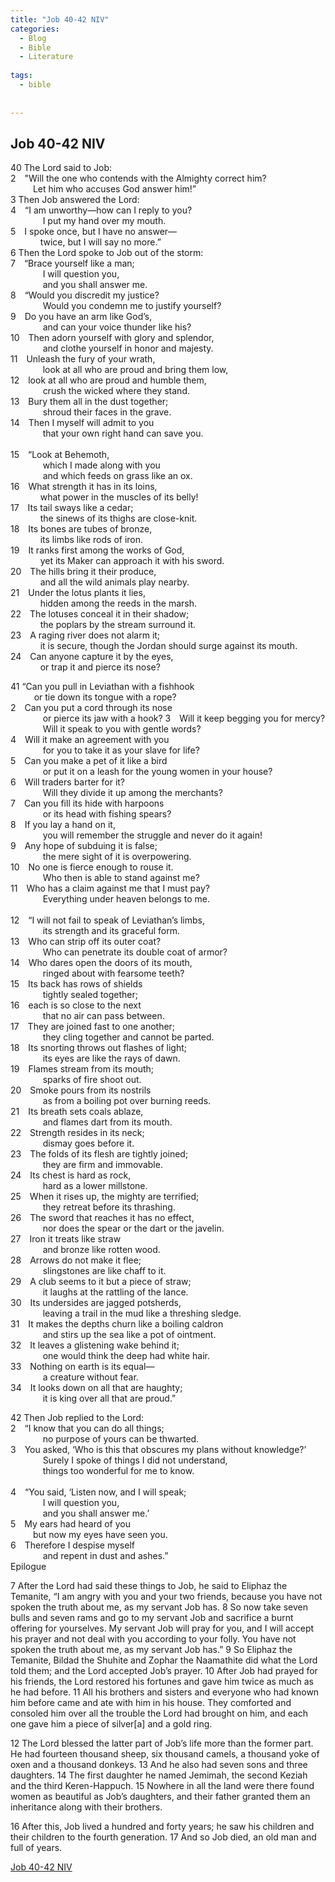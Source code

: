 ```yaml
---
title: "Job 40-42 NIV"
categories:
  - Blog
  - Bible
  - Literature
  
tags:
  - bible
 
  
---
```


## Job 40-42 NIV
<div>

40 The Lord said to Job:<br>
2&emsp;"Will the one who contends with the Almighty correct him?<br> 	  &emsp;&emsp;Let him who accuses God answer him!”<br>
3 Then Job answered the Lord:<br>
4&emsp;“I am unworthy—how can I reply to you?<br>        &emsp;&emsp;I put my hand over my mouth.<br>
5&emsp;I spoke once, but I have no answer—<br>     &emsp;&emsp;twice, but I will say no more.”<br> 
6 Then the Lord spoke to Job out of the storm:<br>
7&emsp;“Brace yourself like a man;<br>      &emsp;&emsp;I will question you,<br>      &emsp;&emsp;and you shall answer me.<br>
8&emsp;“Would you discredit my justice?<br>       &emsp;&emsp;Would you condemn me to justify yourself?<br>
9&emsp;Do you have an arm like God’s,<br>      &emsp;&emsp;and can your voice thunder like his?<br>
10&emsp;Then adorn yourself with glory and splendor,<br>      &emsp;&emsp;and clothe yourself in honor and majesty.<br>
11&emsp;Unleash the fury of your wrath,<br>      &emsp;&emsp;look at all who are proud and bring them low,<br>
12&emsp;look at all who are proud and humble them,<br>      &emsp;&emsp;crush the wicked where they stand.<br>
13&emsp;Bury them all in the dust together;<br>      &emsp;&emsp;shroud their faces in the grave.<br>
14&emsp;Then I myself will admit to you<br>      &emsp;&emsp;that your own right hand can save you.<br><br>
15&emsp;“Look at Behemoth,<br>      &emsp;&emsp;which I made along with you<br>      &emsp;&emsp;and which feeds on grass like an ox.<br>
16&emsp;What strength it has in its loins,<br>     &emsp;&emsp;what power in the muscles of its belly!<br>
17&emsp;Its tail sways like a cedar;<br>     &emsp;&emsp;the sinews of its thighs are close-knit.<br>
18&emsp;Its bones are tubes of bronze,<br>     &emsp;&emsp;its limbs like rods of iron.<br>
19&emsp;It ranks first among the works of God,<br>     &emsp;&emsp;yet its Maker can approach it with his sword.<br>
20&emsp;The hills bring it their produce,<br>     &emsp;&emsp;and all the wild animals play nearby.<br>
21&emsp;Under the lotus plants it lies,<br>     &emsp;&emsp;hidden among the reeds in the marsh.<br>
22&emsp;The lotuses conceal it in their shadow;<br>     &emsp;&emsp;the poplars by the stream surround it.<br>
23&emsp;A raging river does not alarm it;<br>     &emsp;&emsp;it is secure, though the Jordan should surge against its mouth.<br>
24&emsp;Can anyone capture it by the eyes,<br>     &emsp;&emsp;or trap it and pierce its nose?<br>

41 “Can you pull in Leviathan with a fishhook<br>       &emsp;or tie down its tongue with a rope?<br>
2&emsp;Can you put a cord through its nose<br>       &emsp;&emsp;or pierce its jaw with a hook?
3&emsp;Will it keep begging you for mercy?<br>       &emsp;&emsp;Will it speak to you with gentle words?<br>
4&emsp;Will it make an agreement with you<br>       &emsp;&emsp;for you to take it as your slave for life?<br>
5&emsp;Can you make a pet of it like a bird<br>       &emsp;&emsp;or put it on a leash for the young women in your house?<br>
6&emsp;Will traders barter for it?<br>       &emsp;&emsp;Will they divide it up among the merchants?<br>
7&emsp;Can you fill its hide with harpoons<br>       &emsp;&emsp;or its head with fishing spears?<br>
8&emsp;If you lay a hand on it,<br>       &emsp;&emsp;you will remember the struggle and never do it again!<br>
9&emsp;Any hope of subduing it is false;<br>       &emsp;&emsp;the mere sight of it is overpowering.<br>
10&emsp;No one is fierce enough to rouse it.<br>       &emsp;&emsp;Who then is able to stand against me?<br>
11&emsp;Who has a claim against me that I must pay?<br>       &emsp;&emsp;Everything under heaven belongs to me.<br><br>
12&emsp;“I will not fail to speak of Leviathan’s limbs,<br>       &emsp;&emsp;its strength and its graceful form.<br>
13&emsp;Who can strip off its outer coat?<br>       &emsp;&emsp;Who can penetrate its double coat of armor?<br>
14&emsp;Who dares open the doors of its mouth,<br>       &emsp;&emsp;ringed about with fearsome teeth?<br>
15&emsp;Its back has rows of shields<br>       &emsp;&emsp;tightly sealed together;<br>
16&emsp;each is so close to the next<br>       &emsp;&emsp;that no air can pass between.<br>
17&emsp;They are joined fast to one another;<br>       &emsp;&emsp;they cling together and cannot be parted.<br>
18&emsp;Its snorting throws out flashes of light;<br>       &emsp;&emsp;its eyes are like the rays of dawn.<br>
19&emsp;Flames stream from its mouth;<br>       &emsp;&emsp;sparks of fire shoot out.<br>
20&emsp;Smoke pours from its nostrils<br>       &emsp;&emsp;as from a boiling pot over burning reeds.<br>
21&emsp;Its breath sets coals ablaze,<br>       &emsp;&emsp;and flames dart from its mouth.<br>
22&emsp;Strength resides in its neck;<br>       &emsp;&emsp;dismay goes before it.<br>
23&emsp;The folds of its flesh are tightly joined;<br>       &emsp;&emsp;they are firm and immovable.<br>
24&emsp;Its chest is hard as rock,<br>       &emsp;&emsp;hard as a lower millstone.<br>
25&emsp;When it rises up, the mighty are terrified;<br>       &emsp;&emsp;they retreat before its thrashing.<br>
26&emsp;The sword that reaches it has no effect,<br>       &emsp;&emsp;nor does the spear or the dart or the javelin.<br>
27&emsp;Iron it treats like straw<br>       &emsp;&emsp;and bronze like rotten wood.<br>
28&emsp;Arrows do not make it flee;<br>       &emsp;&emsp;slingstones are like chaff to it.<br>
29&emsp;A club seems to it but a piece of straw;<br>       &emsp;&emsp;it laughs at the rattling of the lance.<br>
30&emsp;Its undersides are jagged potsherds,<br>       &emsp;&emsp;leaving a trail in the mud like a threshing sledge.<br>
31&emsp;It makes the depths churn like a boiling caldron<br>       &emsp;&emsp;and stirs up the sea like a pot of ointment.<br>
32&emsp;It leaves a glistening wake behind it;<br>       &emsp;&emsp;one would think the deep had white hair.<br>
33&emsp;Nothing on earth is its equal—<br>       &emsp;&emsp;a creature without fear.<br>
34&emsp;It looks down on all that are haughty;<br>       &emsp;&emsp;it is king over all that are proud.”<br>

42 Then Job replied to the Lord:<br>
2&emsp;“I know that you can do all things;<br>       &emsp;&emsp;no purpose of yours can be thwarted.<br>
3&emsp;You asked, ‘Who is this that obscures my plans without knowledge?’<br>      &emsp;&emsp;Surely I spoke of things I did not understand,<br>      &emsp;&emsp;things too wonderful for me to know.<br><br>
4&emsp;“You said, ‘Listen now, and I will speak;<br>       &emsp;&emsp;I will question you,<br>       &emsp;&emsp;and you shall answer me.’<br>
5&emsp;My ears had heard of you<br>     &emsp;&emsp;but now my eyes have seen you.<br>
6&emsp;Therefore I despise myself<br>       &emsp;&emsp;and repent in dust and ashes.”<br>
Epilogue<br>

7 After the Lord had said these things to Job, he said to Eliphaz the Temanite, “I am angry with you and your two friends, because you have not spoken the truth about me, as my servant Job has. 8 So now take seven bulls and seven rams and go to my servant Job and sacrifice a burnt offering for yourselves. My servant Job will pray for you, and I will accept his prayer and not deal with you according to your folly. You have not spoken the truth about me, as my servant Job has.” 9 So Eliphaz the Temanite, Bildad the Shuhite and Zophar the Naamathite did what the Lord told them; and the Lord accepted Job’s prayer.
10 After Job had prayed for his friends, the Lord restored his fortunes and gave him twice as much as he had before. 11 All his brothers and sisters and everyone who had known him before came and ate with him in his house. They comforted and consoled him over all the trouble the Lord had brought on him, and each one gave him a piece of silver[a] and a gold ring.<br>

12 The Lord blessed the latter part of Job’s life more than the former part. He had fourteen thousand sheep, six thousand camels, a thousand yoke of oxen and a thousand donkeys. 13 And he also had seven sons and three daughters. 14 The first daughter he named Jemimah, the second Keziah and the third Keren-Happuch. 15 Nowhere in all the land were there found women as beautiful as Job’s daughters, and their father granted them an inheritance along with their brothers.<br>

16 After this, Job lived a hundred and forty years; he saw his children and their children to the fourth generation. 17 And so Job died, an old man and full of years.

<a href="https://www.biblegateway.com/passage/?search=Job%2040-42&version=NIV" target="_blank">Job 40-42 NIV</a>


<div/>
